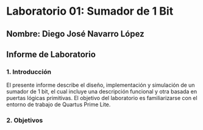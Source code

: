 # Laboratorio 01: Sumador de 1 Bit
## Nombre: Diego José Navarro López

## Informe de Laboratorio

### 1. Introducción
El presente informe describe el diseño, implementación y simulación de un sumador de 1 bit, el cual incluye una descripción funcional y otra basada en puertas lógicas primitivas. El objetivo del laboratorio es familiarizarse con el entorno de trabajo de Quartus Prime Lite.

### 2. Objetivos


